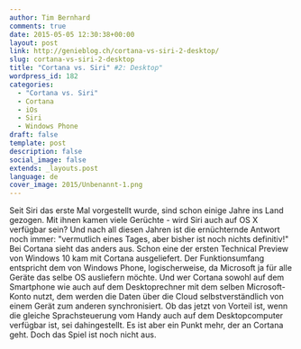 ```yaml
---
author: Tim Bernhard
comments: true
date: 2015-05-05 12:30:38+00:00
layout: post
link: http://genieblog.ch/cortana-vs-siri-2-desktop/
slug: cortana-vs-siri-2-desktop
title: "Cortana vs. Siri" #2: Desktop"
wordpress_id: 182
categories:
  - "Cortana vs. Siri"
  - Cortana
  - iOs
  - Siri
  - Windows Phone
draft: false
template: post
description: false
social_image: false
extends: _layouts.post
language: de
cover_image: 2015/Unbenannt-1.png
---
```


Seit Siri das erste Mal vorgestellt wurde, sind schon einige Jahre ins Land gezogen.
Mit ihnen kamen viele Gerüchte - wird Siri auch auf OS X verfügbar sein? Und nach all diesen Jahren ist die ernüchternde Antwort noch immer: "vermutlich eines Tages, aber bisher ist noch nichts definitiv!"
Bei Cortana sieht das anders aus.
Schon eine der ersten Technical Preview von Windows 10 kam mit Cortana ausgeliefert.
Der Funktionsumfang entspricht dem von Windows Phone, logischerweise, da Microsoft ja für alle Geräte das selbe OS ausliefern möchte.
Und wer Cortana sowohl auf dem Smartphone wie auch auf dem Desktoprechner mit dem selben Microsoft-Konto nutzt, dem werden die Daten über die Cloud selbstverständlich von einem Gerät zum anderen synchronisiert.
Ob das jetzt von Vorteil ist, wenn die gleiche Sprachsteuerung vom Handy auch auf dem Desktopcomputer verfügbar ist, sei dahingestellt.
Es ist aber ein Punkt mehr, der an Cortana geht.
Doch das Spiel ist noch nicht aus.

